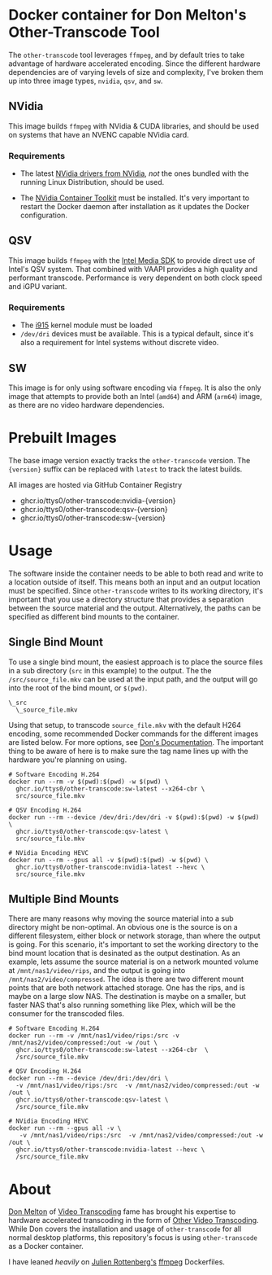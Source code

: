 # Docker container for Don Melton's Other-Transcode Tool

The `other-transcode` tool leverages `ffmpeg`, and by default tries to take advantage of hardware accelerated encoding. Since the different hardware dependencies are of varying levels of size and complexity, I've broken them up into three image types, `nvidia`, `qsv`, and `sw`.

## NVidia

This image builds `ffmpeg` with NVidia & CUDA libraries, and should be used on systems that have an NVENC capable NVidia card.

### Requirements

* The latest [NVidia drivers from NVidia](https://www.nvidia.com/Download/index.aspx), _not_ the ones bundled with the running Linux Distribution, should be used.

* The [NVidia Container Toolkit](https://github.com/NVIDIA/nvidia-docker) must be installed. It's very important to restart the Docker daemon after installation as it updates the Docker configuration.


## QSV

This image builds `ffmpeg` with the [Intel Media SDK](https://github.com/Intel-Media-SDK/MediaSDK) to provide direct use of Intel's QSV system. That combined with VAAPI provides a high quality and performant transcode. Performance is very dependent on both clock speed and iGPU variant.

### Requirements

* The [i915](https://01.org/linuxgraphics/gfx-docs/drm/gpu/i915.html) kernel module must be loaded
* `/dev/dri` devices must be available. This is a typical default, since it's also a requirement for Intel systems without discrete video.

## SW

This image is for only using software encoding via `ffmpeg`. It is also the only image that attempts to provide both an Intel (`amd64`) and ARM (`arm64`) image, as there are no video hardware dependencies.

# Prebuilt Images

The base image version exactly tracks the `other-transcode` version. The `{version}` suffix can be replaced with `latest` to track the latest builds.

All images are hosted via GitHub Container Registry

* ghcr.io/ttys0/other-transcode:nvidia-{version}
* ghcr.io/ttys0/other-transcode:qsv-{version}
* ghcr.io/ttys0/other-transcode:sw-{version}


# Usage

The software inside the container needs to be able to both read and write to a location outside of itself. This means both an input and an output location must be specified. Since `other-transcode` writes to its working directory, it's important that you use a directory structure that provides a separation between the source material and the output. Alternatively, the paths can be specified as different bind mounts to the container.

## Single Bind Mount

To use a single bind mount, the easiest approach is to place the source files in a sub directory (`src` in this example) to the output. The the `/src/source_file.mkv` can be used at the input path, and the output will go into the root of the bind mount, or `$(pwd)`. 

```
\_src
  \_source_file.mkv
```

Using that setup, to transcode `source_file.mkv` with the default H264 encoding, some recommended Docker commands for the different images are listed below. For more options, see [Don's Documentation](https://github.com/donmelton/other_video_transcoding/wiki). The important thing to be aware of here is to make sure the tag name lines up with the hardware you're planning on using.

```shell
# Software Encoding H.264
docker run --rm -v $(pwd):$(pwd) -w $(pwd) \ 
  ghcr.io/ttys0/other-transcode:sw-latest --x264-cbr \
  src/source_file.mkv
  
# QSV Encoding H.264
docker run --rm --device /dev/dri:/dev/dri -v $(pwd):$(pwd) -w $(pwd) \
  ghcr.io/ttys0/other-transcode:qsv-latest \
  src/source_file.mkv

# NVidia Encoding HEVC
docker run --rm --gpus all -v $(pwd):$(pwd) -w $(pwd) \ 
  ghcr.io/ttys0/other-transcode:nvidia-latest --hevc \
  src/source_file.mkv
```

## Multiple Bind Mounts

There are many reasons why moving the source material into a sub directory might be non-optimal. An obvious one is the source is on a different filesystem, either block or network storage, than where the output is going. For this scenario, it's important to set the working directory to the bind mount location that is desinated as the output destination. As an example, lets assume the source material is on a network mounted volume at `/mnt/nas1/video/rips`, and the output is going into `/mnt/nas2/video/compressed`. The idea is there are two different mount points that are both network attached storage. One has the rips, and is maybe on a large slow NAS. The destination is maybe on a smaller, but faster NAS that's also running something like Plex, which will be the consumer for the transcoded files.

```shell
# Software Encoding H.264
docker run --rm -v /mnt/nas1/video/rips:/src -v /mnt/nas2/video/compressed:/out -w /out \
  ghcr.io/ttys0/other-transcode:sw-latest --x264-cbr  \
  /src/source_file.mkv

# QSV Encoding H.264
docker run --rm --device /dev/dri:/dev/dri \
  -v /mnt/nas1/video/rips:/src  -v /mnt/nas2/video/compressed:/out -w /out \
  ghcr.io/ttys0/other-transcode:qsv-latest \
  /src/source_file.mkv

# NVidia Encoding HEVC
docker run --rm --gpus all -v \
   -v /mnt/nas1/video/rips:/src  -v /mnt/nas2/video/compressed:/out -w /out \ 
  ghcr.io/ttys0/other-transcode:nvidia-latest --hevc \
  /src/source_file.mkv

```

# About

[Don Melton](http://donmelton.com/) of [Video Transcoding](https://github.com/donmelton/video_transcoding) fame has brought his expertise to hardware accelerated transcoding in the form of [Other Video Transcoding](https://github.com/donmelton/other_video_transcoding). While Don covers the installation and usage of `other-transcode` for all normal desktop platforms, this repository's focus is using `other-transcode` as a Docker container.

I have leaned _heavily_ on [Julien Rottenberg's](https://github.com/jrottenberg) [ffmpeg](https://github.com/jrottenberg/ffmpeg) Dockerfiles. 
